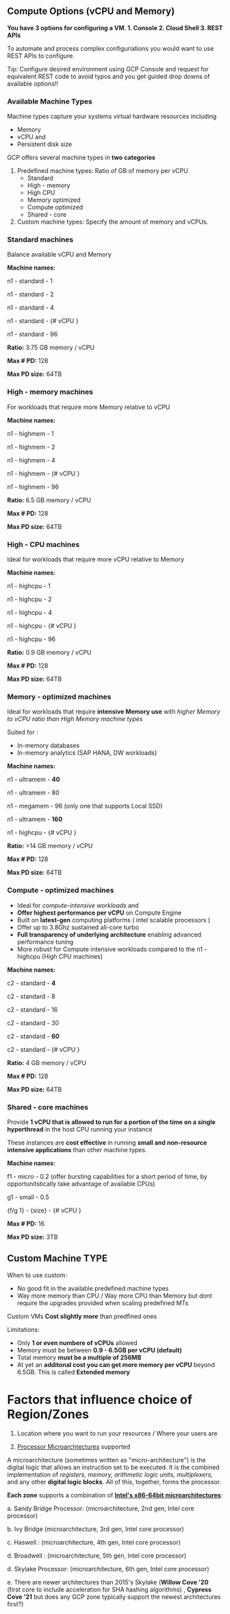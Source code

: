 ## Compute Options (vCPU and Memory)

**You have 3 options for configuring a VM. 1. Console 2. Cloud Shell 3. REST APIs**

To automate and process complex configuriations you would want to use REST APIs to configure.

Tip: Configure desired environment using GCP Console and request for equivalent REST code to avoid typos and you get guided drop downs of available options!!

### Available Machine Types

Machine types capture your systems virtual hardware resources including
- Memory 
- vCPU and
- Persistent disk size

GCP offers several machine types in **two categories**

1. Predefined machine types: Ratio of GB of memory per vCPU
    - Standard
    - High - memory
    - High CPU
    - Memory optimized
    - Compute optimized
    - Shared - core
2. Custom machine types: Specify the amount of memory and vCPUs.

### Standard machines
Balance available vCPU and Memory

**Machine names:**

n1 - standard - 1

n1 - standard - 2

n1 - standard - 4

n1 - standard - {# vCPU }

n1 - standard - 96

**Ratio:** 3.75 GB memory / vCPU

**Max # PD:** 128

**Max PD size:** 64TB

### High - memory machines
For workloads that require more Memory relative to vCPU

**Machine names:**

n1 - highmem - 1

n1 - highmem - 2

n1 - highmem - 4

n1 - highmem - {# vCPU }

n1 - highmem - 96

**Ratio:** 6.5 GB memory / vCPU

**Max # PD:** 128

**Max PD size:** 64TB

### High - CPU machines
Ideal for workloads that require more vCPU relative to Memory

**Machine names:**

n1 - highcpu - 1

n1 - highcpu - 2

n1 - highcpu - 4

n1 - highcpu - {# vCPU }

n1 - highcpu - 96

**Ratio:** 0.9 GB memory / vCPU

**Max # PD:** 128

**Max PD size:** 64TB

### Memory - optimized machines
Ideal for workloads that require **intensive Memory use** with *higher Memory to vCPU ratio than High Memory machine types*

Suited for :
- In-memory databases
- In-memory analytics (SAP HANA, DW workloads)

**Machine names:**

n1 - ultramem - **40**

n1 - ultramem - 80

n1 - megamem - 96 (only one that supports Local SSD)

n1 - ultramem - **160**

n1 - highcpu - {# vCPU }

**Ratio:** >14 GB memory / vCPU

**Max # PD:** 128

**Max PD size:** 64TB

### Compute - optimized machines
- Ideal for *compute-intensive workloads* and 
- **Offer highest performance per vCPU** on Compute Engine
- Built on **latest-gen** computing platforms ( intel scalable processors )
- Offer up to 3.8Ghz sustained all-core turbo
- **Full transparency of underlying architecture** enabling advanced performance tuning
- More robust for Compute intensive workloads compared to the n1 - highcpu (High CPU machines)

**Machine names:**

c2 - standard - **4**

c2 - standard - 8

c2 - standard - 16

c2 - standard - 30

c2 - standard - **60**

c2 - standard - {# vCPU }

**Ratio:** 4 GB memory / vCPU

**Max # PD:** 128

**Max PD size:** 64TB

### Shared - core machines

Provide **1 vCPU that is allowed to run for a portion of the time on a single hyperthread** in the host CPU running your instance

These instances are **cost effective** in running **small and non-resource intensive applications** than other machine types.

**Machine names:**

f1 - micro - 0.2 (offer bursting capabilities for a short period of time, by opportunitstically take advantage of available CPUs)

g1 - small - 0.5

{f/g 1} - {size} - {# vCPU }

**Max # PD:** 16

**Max PD size:** 3TB

## Custom Machine TYPE

When to use custom:
- No good fit in the available predefined machine types
- Way more memory than CPU / Way more CPU than Memory but dont require the upgrades provided when scaling predefined MTs

Custom VMs **Cost slightly more** than predfined ones

Limitations:
- Only **1 or even numbere of vCPUs** allowed
- Memory must be between **0.9 - 6.5GB per vCPU (default)**
- Total memory **must be a multiple of 256MB**
- At yet an **additonal cost you can get more memory per vCPU** beyond 6.5GB. This is called **Extended memory**

# Factors that influence choice of Region/Zones

1. Location where you want to run your resources / Where your users are 

2. [Processor Microarchtectures](https://www.allaboutcircuits.com/technical-articles/what-is-a-microarchitecture-processor-register-files-ARM-core/#:~:text=A%20microarchitecture%20%28sometimes%20written%20as%20%22micro-architecture%22%29%20is%20the,blocks.%20All%20of%20this%2C%20together%2C%20forms%20the%20processor.) supported

A microarchitecture (sometimes written as "micro-architecture") is the digital logic that allows an instruction set to be executed. It is the combined implementation of *registers, memory, arithmetic logic units, multiplexers,* and any other **digital logic blocks**. All of this, together, forms the processor.

**Each zone** supports a combination of **[Intel's x86-64bit microarchitectures](https://en.wikipedia.org/wiki/List_of_Intel_CPU_microarchitectures#:~:text=x86%20microarchitectures%20%20%20%20Year%20%20,%20%201500%20%2029%20more%20rows%20)**: 

a. Sandy Bridge Processor: (microarchitecture, 2nd gen, Intel core processor)

b. Ivy Bridge (microarchitecture, 3rd gen, Intel core processor)

c. Haswell : (microarchitecture, 4th gen, Intel core processor)

d. Broadwell : (microarchitecture, 5th gen, Intel core processor)

d. Skylake Processor: (microarchitecture, 6th gen, Intel core processor)

e. There are newer architectures than 2015's Skylake (**Willow Cove '20** (first core to include acceleration for SHA hashing algorithms) , **Cypress Cove '21** but does any GCP zone typically support the newest architectures first?)

